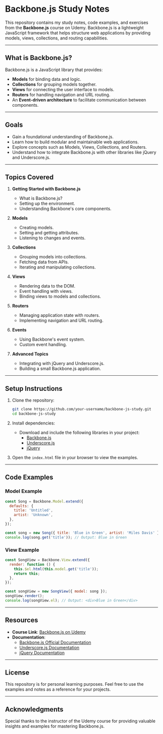 
# **Backbone.js Study Notes**

This repository contains my study notes, code examples, and exercises from the **Backbone.js** course on Udemy. Backbone.js is a lightweight JavaScript framework that helps structure web applications by providing models, views, collections, and routing capabilities.

---

## **What is Backbone.js?**

Backbone.js is a JavaScript library that provides:
- **Models** for binding data and logic.
- **Collections** for grouping models together.
- **Views** for connecting the user interface to models.
- **Routers** for handling navigation and URL routing.
- An **Event-driven architecture** to facilitate communication between components.

---

## **Goals**

- Gain a foundational understanding of Backbone.js.
- Learn how to build modular and maintainable web applications.
- Explore concepts such as Models, Views, Collections, and Routers.
- Understand how to integrate Backbone.js with other libraries like jQuery and Underscore.js.

---

## **Topics Covered**

1. **Getting Started with Backbone.js**
   - What is Backbone.js?
   - Setting up the environment.
   - Understanding Backbone's core components.

2. **Models**
   - Creating models.
   - Setting and getting attributes.
   - Listening to changes and events.

3. **Collections**
   - Grouping models into collections.
   - Fetching data from APIs.
   - Iterating and manipulating collections.

4. **Views**
   - Rendering data to the DOM.
   - Event handling with views.
   - Binding views to models and collections.

5. **Routers**
   - Managing application state with routers.
   - Implementing navigation and URL routing.

6. **Events**
   - Using Backbone's event system.
   - Custom event handling.

7. **Advanced Topics**
   - Integrating with jQuery and Underscore.js.
   - Building a small Backbone.js application.

---

## **Setup Instructions**

1. Clone the repository:
   ```bash
   git clone https://github.com/your-username/backbone-js-study.git
   cd backbone-js-study
   ```

2. Install dependencies:
   - Download and include the following libraries in your project:
     - [Backbone.js](https://backbonejs.org/)
     - [Underscore.js](https://underscorejs.org/)
     - [jQuery](https://jquery.com/)

3. Open the `index.html` file in your browser to view the examples.

---

## **Code Examples**

### **Model Example**
```javascript
const Song = Backbone.Model.extend({
  defaults: {
    title: 'Untitled',
    artist: 'Unknown',
  },
});

const song = new Song({ title: 'Blue in Green', artist: 'Miles Davis' });
console.log(song.get('title')); // Output: Blue in Green
```

### **View Example**
```javascript
const SongView = Backbone.View.extend({
  render: function () {
    this.$el.html(this.model.get('title'));
    return this;
  },
});

const songView = new SongView({ model: song });
songView.render();
console.log(songView.el); // Output: <div>Blue in Green</div>
```

---

## **Resources**

- **Course Link**: [Backbone.js on Udemy](https://www.udemy.com/course/backbonejs-tutorial)
- **Documentation**:
  - [Backbone.js Official Documentation](https://backbonejs.org/)
  - [Underscore.js Documentation](https://underscorejs.org/)
  - [jQuery Documentation](https://jquery.com/)

---

## **License**

This repository is for personal learning purposes. Feel free to use the examples and notes as a reference for your projects.

---

## **Acknowledgments**

Special thanks to the instructor of the Udemy course for providing valuable insights and examples for mastering Backbone.js.

